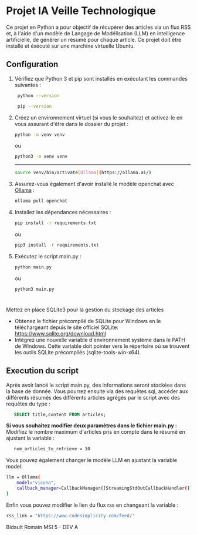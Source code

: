 # Projet IA Veille Technologique

Ce projet en Python a pour objectif de récupérer des articles via un flux RSS et, à l'aide d'un modèle de Langage de Modélisation (LLM) en intelligence artificielle, de générer un résumé pour chaque article. Ce projet doit être installé et éxécuté sur une marchine virtuelle Ubuntu.

## Configuration

1. Vérifiez que Python 3 et pip sont installés en exécutant les commandes suivantes :

   ```bash
    python --version
   ```

   ```bash
    pip --version
   ```

2. Créez un environnement virtuel (si vous le souhaitez) et activez-le en vous assurant d'être dans le dossier du projet :

   ```bash
   python -m venv venv
   ```

   ou

   ```bash
   python3 -m venv venv
   ```

   ***

   ```bash
   source venv/bin/activate[Ollama](https://ollama.ai/)
   ```

3. Assurez-vous également d'avoir installé le modèle openchat avec [Ollama](https://ollama.ai/) :

   ```bash
   ollama pull openchat
   ```

4. Installez les dépendances nécessaires :

   ```bash
   pip install -r requirements.txt
   ```

   ou

   ```bash
   pip3 install -r requirements.txt
   ```

5. Exécutez le script main.py :

   ```bash
   python main.py
   ```

   ou

   ```bash
   python3 main.py
   ```

#  
Mettez en place SQLite3 pour la gestion du stockage des articles

- Obtenez le fichier précompilé de SQLite pour Windows en le téléchargeant depuis le site officiel SQLite: https://www.sqlite.org/download.html
- Intégrez une nouvelle variable d'environnement système dans le PATH de Windows. Cette variable doit pointer vers le répertoire où se trouvent les outils SQLite précompilés (sqlite-tools-win-x64).



## Execution du script

Après avoir lancé le script main.py, des informations seront stockées dans la base de donnée. Vous pourrez ensuite via des requêtes sql, accéder aux différents résumés des différents articles agrégés par le script avec des requêtes du type : 
```SQL
   SELECT title,content FROM articles;
   ```

**Si vous souhaitez modifier deux paramètres dans le fichier main.py :**
Modifiez le nombre maximum d'articles pris en compte dans le résumé en ajustant la variable :

```bash
   num_articles_to_retrieve = 10
```

Vous pouvez également changer le modèle LLM en ajustant la variable model:

```bash
llm = Ollama(
    model="vicuna",
    callback_manager=CallbackManager([StreamingStdOutCallbackHandler()]),
)
```

Enfin vous pouvez modifier le lien du flux rss en changeant la variable : 
```bash 
rss_link = "https://www.codesimplicity.com/feed/"
```

Bidault Romain MSI 5 - DEV A